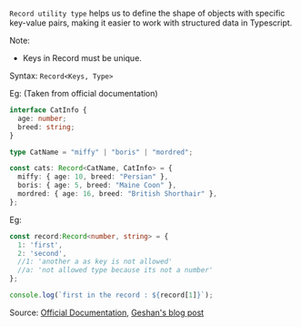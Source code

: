 `Record utility type` helps us to define the shape of objects with specific key-value pairs, making it easier to work with structured data in Typescript.

Note:

- Keys in Record must be unique.

Syntax: `Record<Keys, Type>`

Eg: (Taken from official documentation)

```Typescript
interface CatInfo {
  age: number;
  breed: string;
}

type CatName = "miffy" | "boris" | "mordred";

const cats: Record<CatName, CatInfo> = {
  miffy: { age: 10, breed: "Persian" },
  boris: { age: 5, breed: "Maine Coon" },
  mordred: { age: 16, breed: "British Shorthair" },
};
```

Eg:

```Typescript
const record:Record<number, string> = {
  1: 'first',
  2: 'second',
  //1: 'another a as key is not allowed'
  //a: 'not allowed type because its not a number'
};

console.log(`first in the record : ${record[1]}`);
```

Source: [Official Documentation](https://www.typescriptlang.org/docs/handbook/utility-types.html#recordkeys-type), [Geshan's blog post](https://geshan.com.np/blog/2022/12/typescript-record/)
